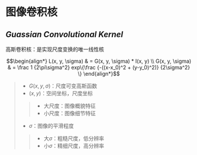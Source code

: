 #	图像卷积核

##	*Guassian Convolutional Kernel*

高斯卷积核：是实现尺度变换的唯一线性核

$$\begin{align*}
L(x, y, \sigma) & = G(x, y, \sigma) * I(x, y) \\
G(x, y, \sigma) & = \frac 1 {2\pi\sigma^2}
	exp\{\frac {-((x-x_0)^2 + (y-y_0)^2)} {2\sigma^2} \}
\end{align*}$$

> - $G(x,y,\sigma)$：尺度可变高斯函数
> - $(x,y)$：空间坐标，尺度坐标
> > -	大尺度：图像概貌特征
> > -	小尺度：图像细节特征
> - $\sigma$：图像的平滑程度
> > -	大$\sigma$：粗糙尺度，低分辨率
> > -	小$\sigma$：精细尺度，高分辨率

